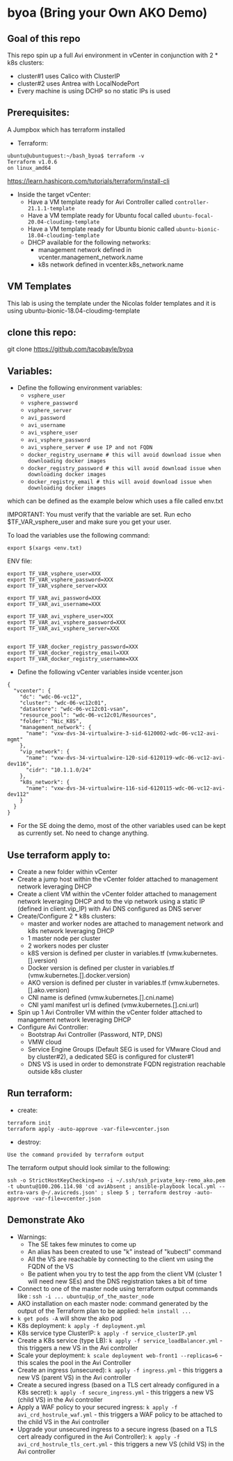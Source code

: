 # byoa (Bring your Own AKO Demo)

## Goal of this repo

This repo spin up a full Avi environment in vCenter in conjunction with 2 \* k8s clusters:

- cluster#1 uses Calico with ClusterIP
- cluster#2 uses Antrea with LocalNodePort
- Every machine is using DCHP so no static IPs is used

## Prerequisites:

A Jumpbox which has terraform installed

- Terraform:

```shell
ubuntu@ubuntuguest:~/bash_byoa$ terraform -v
Terraform v1.0.6
on linux_amd64
```

https://learn.hashicorp.com/tutorials/terraform/install-cli

- Inside the target vCenter:
  - Have a VM template ready for Avi Controller called `controller-21.1.1-template`
  - Have a VM template ready for Ubuntu focal called `ubuntu-focal-20.04-cloudimg-template`
  - Have a VM template ready for Ubuntu bionic called `ubuntu-bionic-18.04-cloudimg-template`
  - DHCP available for the following networks:
    - management network defined in vcenter.management_network.name
    - k8s network defined in vcenter.k8s_network.name

## VM Templates

This lab is using the template under the Nicolas folder templates and it is using ubuntu-bionic-18.04-cloudimg-template

## clone this repo:

git clone https://github.com/tacobayle/byoa

## Variables:

- Define the following environment variables:
  - `vsphere_user`
  - `vsphere_password`
  - `vsphere_server`
  - `avi_password`
  - `avi_username`
  - `avi_vsphere_user`
  - `avi_vsphere_password`
  - `avi_vsphere_server # use IP and not FQDN`
  - `docker_registry_username # this will avoid download issue when downloading docker images`
  - `docker_registry_password # this will avoid download issue when downloading docker images`
  - `docker_registry_email # this will avoid download issue when downloading docker images`

which can be defined as the example below which uses a file called env.txt

IMPORTANT: You must verify that the variable are set. Run echo $TF_VAR_vsphere_user and make sure you get your user.

To load the variables use the following command:

```
export $(xargs <env.txt)
```

ENV file:

```
export TF_VAR_vsphere_user=XXX
export TF_VAR_vsphere_password=XXX
export TF_VAR_vsphere_server=XXX

export TF_VAR_avi_password=XXX
export TF_VAR_avi_username=XXX

export TF_VAR_avi_vsphere_user=XXX
export TF_VAR_avi_vsphere_password=XXX
export TF_VAR_avi_vsphere_server=XXX


export TF_VAR_docker_registry_password=XXX
export TF_VAR_docker_registry_email=XXX
export TF_VAR_docker_registry_username=XXX
```

- Define the following vCenter variables inside vcenter.json

```
{
  "vcenter": {
    "dc": "wdc-06-vc12",
    "cluster": "wdc-06-vc12c01",
    "datastore": "wdc-06-vc12c01-vsan",
    "resource_pool": "wdc-06-vc12c01/Resources",
    "folder": "Nic_K8S",
    "management_network": {
      "name": "vxw-dvs-34-virtualwire-3-sid-6120002-wdc-06-vc12-avi-mgmt"
    },
    "vip_network": {
      "name": "vxw-dvs-34-virtualwire-120-sid-6120119-wdc-06-vc12-avi-dev116",
      "cidr": "10.1.1.0/24"
    },
    "k8s_network": {
      "name": "vxw-dvs-34-virtualwire-116-sid-6120115-wdc-06-vc12-avi-dev112"
    }
  }
}
```

- For the SE doing the demo, most of the other variables used can be kept as currently set. No need to change anything.

## Use terraform apply to:

- Create a new folder within vCenter
- Create a jump host within the vCenter folder attached to management network leveraging DHCP
- Create a client VM within the vCenter folder attached to management network leveraging DHCP and to the vip network using a static IP (defined in client.vip_IP) with Avi DNS configured as DNS server
- Create/Configure 2 \* k8s clusters:
  - master and worker nodes are attached to management network and k8s network leveraging DHCP
  - 1 master node per cluster
  - 2 workers nodes per cluster
  - k8S version is defined per cluster in variables.tf (vmw.kubernetes.[].version)
  - Docker version is defined per cluster in variables.tf (vmw.kubernetes.[].docker.version)
  - AKO version is defined per cluster in variables.tf (vmw.kubernetes.[].ako.version)
  - CNI name is defined (vmw.kubernetes.[].cni.name)
  - CNI yaml manifest url is defined (vmw.kubernetes.[].cni.url)
- Spin up 1 Avi Controller VM within the vCenter folder attached to management network leveraging DHCP
- Configure Avi Controller:
  - Bootstrap Avi Controller (Password, NTP, DNS)
  - VMW cloud
  - Service Engine Groups (Default SEG is used for VMware Cloud and by cluster#2), a dedicated SEG is configured for cluster#1
  - DNS VS is used in order to demonstrate FQDN registration reachable outside k8s cluster

## Run terraform:

- create:

```
terraform init
terraform apply -auto-approve -var-file=vcenter.json
```

- destroy:

```
Use the command provided by terraform output
```

The terraform output should look similar to the following:

```
ssh -o StrictHostKeyChecking=no -i ~/.ssh/ssh_private_key-remo_ako.pem -t ubuntu@100.206.114.98 'cd aviAbsent ; ansible-playbook local.yml --extra-vars @~/.avicreds.json' ; sleep 5 ; terraform destroy -auto-approve -var-file=vcenter.json
```

## Demonstrate Ako

- Warnings:
  - The SE takes few minutes to come up
  - An alias has been created to use "k" instead of "kubectl" command
  - All the VS are reachable by connecting to the client vm using the FQDN of the VS
  - Be patient when you try to test the app from the client VM (cluster 1 will need new SEs) and the DNS registration takes a bit of time
- Connect to one of the master node using terraform output commands like : `ssh -i ... ubuntu@ip_of_the_master_node`
- AKO installation on each master node: command generated by the output of the Terraform plan to be applied: `helm install ...`
- `k get pods -A` will show the ako pod
- K8s deployment: `k apply -f deployment.yml`
- K8s service type ClusterIP: `k apply -f service_clusterIP.yml`
- Create a K8s service (type LB): `k apply -f service_loadBalancer.yml` - this triggers a new VS in the Avi controller
- Scale your deployment: `k scale deployment web-front1 --replicas=6` - this scales the pool in the Avi Controller
- Create an ingress (unsecured): `k apply -f ingress.yml` - this triggers a new VS (parent VS) in the Avi controller
- Create a secured ingress (based on a TLS cert already configured in a K8s secret): `k apply -f secure_ingress.yml` - this triggers a new VS (child VS) in the Avi controller
- Apply a WAF policy to your secured ingress: `k apply -f avi_crd_hostrule_waf.yml` - this triggers a WAF policy to be attached to the child VS in the Avi controller
- Upgrade your unsecured ingress to a secure ingress (based on a TLS cert already configured in the Avi Controller): `k apply -f avi_crd_hostrule_tls_cert.yml` - this triggers a new VS (child VS) in the Avi controller
